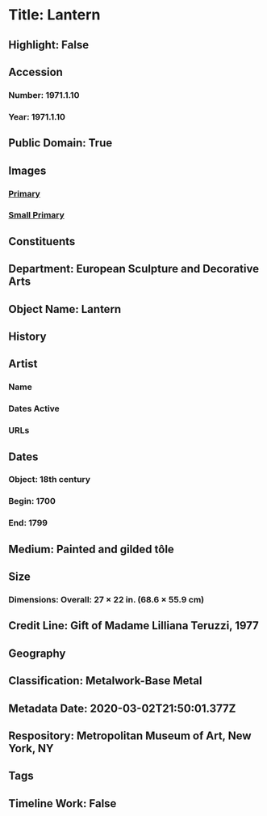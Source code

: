 # Title: Lantern
## Highlight: False
## Accession
### Number: 1971.1.10
### Year: 1971.1.10
## Public Domain: True
## Images
### [Primary](https://images.metmuseum.org/CRDImages/es/original/195019.jpg)
### [Small Primary](https://images.metmuseum.org/CRDImages/es/web-large/195019.jpg)
## Constituents
## Department: European Sculpture and Decorative Arts
## Object Name: Lantern
## History
## Artist
### Name
### Dates Active
### URLs
## Dates
### Object: 18th century
### Begin: 1700
### End: 1799
## Medium: Painted and gilded tôle
## Size
### Dimensions: Overall: 27 × 22 in. (68.6 × 55.9 cm)
## Credit Line: Gift of Madame Lilliana Teruzzi, 1977
## Geography
## Classification: Metalwork-Base Metal
## Metadata Date: 2020-03-02T21:50:01.377Z
## Respository: Metropolitan Museum of Art, New York, NY
## Tags
## Timeline Work: False